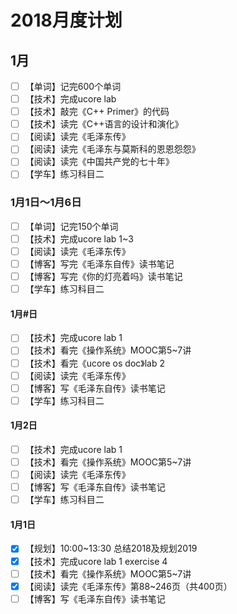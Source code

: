 # 2018月度计划

## 1月

- [ ] 【单词】记完600个单词
- [ ] 【技术】完成ucore lab
- [ ] 【技术】敲完《C++ Primer》的代码
- [ ] 【技术】读完《C++语言的设计和演化》
- [ ] 【阅读】读完《毛泽东传》
- [ ] 【阅读】读完《毛泽东与莫斯科的恩恩怨怨》
- [ ] 【阅读】读完《中国共产党的七十年》
- [ ] 【学车】练习科目二

### 1月1日～1月6日

- [ ] 【单词】记完150个单词
- [ ] 【技术】完成ucore lab 1~3
- [ ] 【阅读】读完《毛泽东传》
- [ ] 【博客】写完《毛泽东自传》读书笔记
- [ ] 【博客】写完《你的灯亮着吗》读书笔记
- [ ] 【学车】练习科目二

#### 1月#日

- [ ] 【技术】完成ucore lab 1
- [ ] 【技术】看完《操作系统》MOOC第5~7讲
- [ ] 【技术】看完《ucore os doc》lab 2
- [ ] 【阅读】读完《毛泽东传》
- [ ] 【博客】写《毛泽东自传》读书笔记
- [ ] 【学车】练习科目二

#### 1月2日

- [ ] 【技术】完成ucore lab 1
- [ ] 【技术】看完《操作系统》MOOC第5~7讲
- [ ] 【阅读】读完《毛泽东传》
- [ ] 【博客】写《毛泽东自传》读书笔记
- [ ] 【学车】练习科目二

#### 1月1日

- [x] 【规划】10:00~13:30 总结2018及规划2019
- [x] 【技术】完成ucore lab 1 exercise 4
- [ ] 【技术】看完《操作系统》MOOC第5~7讲
- [x] 【阅读】读完《毛泽东传》第88~246页（共400页）
- [ ] 【博客】写《毛泽东自传》读书笔记
